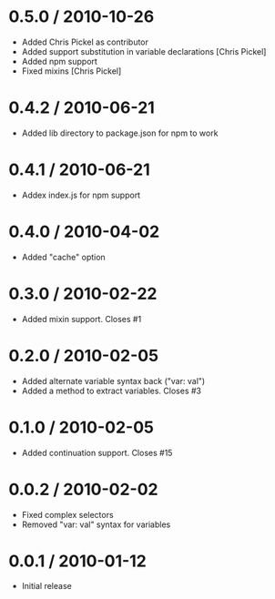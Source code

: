 
0.5.0 / 2010-10-26 
==================

  * Added Chris Pickel as contributor
  * Added support substitution in variable declarations [Chris Pickel]
  * Added npm support
  * Fixed mixins [Chris Pickel]

0.4.2 / 2010-06-21
==================

  * Added lib directory to package.json for npm to work

0.4.1 / 2010-06-21
==================

  * Addex index.js for npm support

0.4.0 / 2010-04-02
==================

  * Added "cache" option

0.3.0 / 2010-02-22
==================

  * Added mixin support. Closes #1

0.2.0 / 2010-02-05
==================

  * Added alternate variable syntax back ("var: val")
  * Added a method to extract variables. Closes #3

0.1.0 / 2010-02-05
==================

  * Added continuation support. Closes #15

0.0.2 / 2010-02-02
==================

  * Fixed complex selectors
  * Removed "var: val" syntax for variables

0.0.1 / 2010-01-12
==================

  * Initial release

